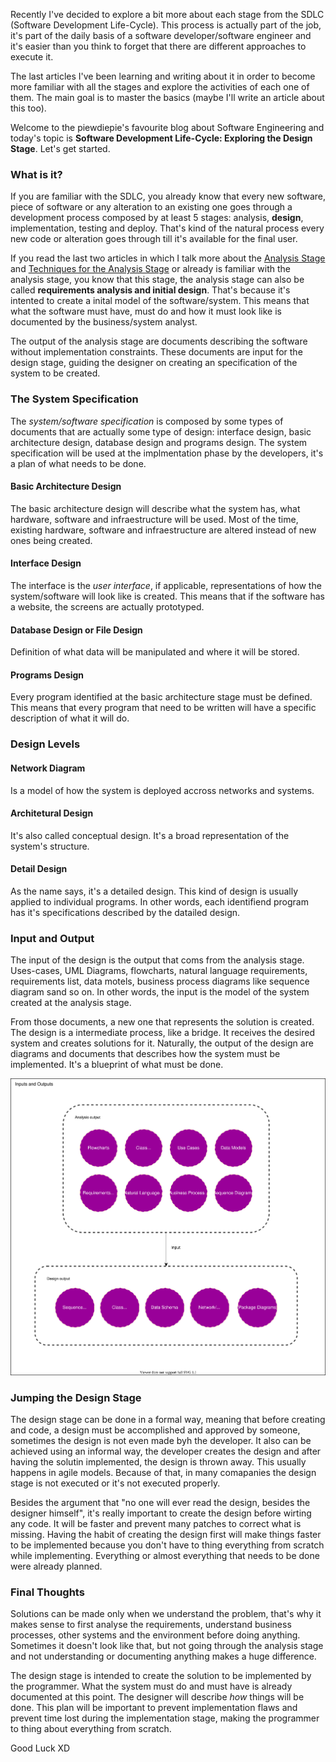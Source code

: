 <div style="text-align: left;">
    <p>
        Recently I've decided to explore a bit more about each stage
        from the SDLC (Software Development Life-Cycle). This process
        is actually part of the job, it's part of the daily basis
        of a software developer/software engineer and it's easier than
        you think to forget that there are different approaches to
        execute it.
    </p>
    <p>
        The last articles I've been learning and writing about it
        in order to become more familiar with all the stages and
        explore the activities of each one of them. The main goal
        is to master the basics (maybe I'll write an article about
        this too).
    </p>
    <p>
        Welcome to the piewdiepie's favourite blog about Software Engineering
        and today's topic is <strong>Software Development Life-Cycle: Exploring the Design Stage</strong>.
        Let's get started.
    </p>
    <h3>What is it?</h3>
    <p>
        If you are familiar with the SDLC, you already know that every new software, piece of software
        or any alteration to an existing one goes through a development process composed
        by at least 5 stages: analysis, <strong>design</strong>, implementation,
        testing and deploy. That's kind of the natural process every new code or alteration
        goes through till it's available for the final user.
    </p>
    <p>
        If you read the last two articles in which I talk more about the <a href="#" target="blank">Analysis Stage</a>
        and <a href="#" target="blank">Techniques for the Analysis Stage</a> or already
        is familiar with the analysis stage, you know that this stage, the analysis stage
        can also be called <strong>requirements analysis and initial design</strong>. That's because
        it's intented to create a inital model of the software/system. This means that what the software
        must have, must do and how it must look like is documented by the business/system analyst.
    </p>
    <p>
        The output of the analysis stage are documents describing the software
        without implementation constraints. These documents are
        input for the design stage, guiding the designer on creating an specification of the
        system to be created.
    </p>
    <h3>The System Specification</h3>
    <p>
        The <i>system/software specification</i> is composed by some types of documents
        that are actually some type of design: interface design, basic architecture design,
        database design and programs design. The system specification will be
        used at the implmentation phase by the developers, it's a plan of what
        needs to be done.
    </p>
    <h4>Basic Architecture Design</h4>
    <p>
        The basic architecture design will describe what the system has,
        what hardware, software and infraestructure will be used.
        Most of the time, existing hardware, software and infraestructure
        are altered instead of new ones being created.
    </p>
    <h4>Interface Design</h4>
    <p>
        The interface is the <i>user interface</i>, if applicable,
        representations of how the system/software will look like
        is created. This means that if the software has a website,
        the screens are actually prototyped.
    </p>
    <h4>Database Design or File Design</h4>
    <p>
        Definition of what data will be manipulated and where it will be
        stored.
    </p>
    <h4>Programs Design</h4>
    <p>
        Every program identified at the basic architecture stage
        must be defined. This means that every program that
        need to be written will have a specific description
        of what it will do.
    </p>
    <h3>Design Levels</h3>
    <h4>Network Diagram</h4>
    <p>
        Is a model of how the system is deployed accross networks and systems.
    </p>
    <h4>Architetural Design</h4>
    <p>
        It's also called conceptual design. It's a broad representation 
        of the system's structure.
    </p>
    <h4>Detail Design</h4>
    <p>
        As the name says, it's a detailed design. This kind of design is
        usually applied to individual programs. In other words,
        each identifiend program has it's specifications described
        by the datailed design.
    </p>
    <h3>Input and Output</h3>
    <p>
        The input of the design is the output that coms from the analysis stage.
        Uses-cases, UML Diagrams, flowcharts, natural language requirements, requirements list,
        data motels, business process diagrams like sequence diagram sand so on. In other words,
        the input is the model of the system created at the analysis stage.
    </p>
    <p>
        From those documents, a new one that represents the solution is created.
        The design is a intermediate process, like a bridge. It receives the
        desired system and creates solutions for it. Naturally, the output
        of the design are diagrams and documents that describes how the system must
        be implemented. It's a blueprint of what must be done.
    </p>
    <img class="post-img" src="images/software-development-life-cycle-design/inputs-outputs.svg" alt="INPUT AND OUTPUT">
    <h3>Jumping the Design Stage</h3>
    <p>
        The design stage can be done in a formal way, meaning that
        before creating and code, a design must be accomplished and approved
        by someone, sometimes the design is not even made byh the developer.
        It also can be achieved using an informal way, the developer
        creates the design and after having the solutin implemented,
        the design is thrown away. This usually happens in agile models.
        Because of that, in many comapanies the design stage is not executed
        or it's not executed properly.
    </p>
    <p>
        Besides the argument that "no one will ever read the design,
        besides the designer himself",
        it's really important to create the design before wirting any code.
        It will be faster and prevent many patches to correct what is missing.
        Having the habit of creating the design first will make things faster
        to be implemented because you don't have to thing everything from scratch
        while implementing. Everything or almost everything that needs to be done
        were already planned.
    </p>
    <h3>Final Thoughts</h3>
    <p>
        Solutions can be made only when we understand the problem, that's why it makes
        sense to first analyse the requirements, understand business processes,
        other systems and the environment before doing anything.
        <br>
        Sometimes it doesn't look like that, but not going through the analysis stage
        and not understanding or documenting anything makes a huge difference.
    </p>
    <p>
        The design stage is intended to create the solution to be implemented by the programmer.
        What the system must do and must have is already documented at this point.
        The designer will describe <i>how</i> things will be done. This plan
        will be important to prevent implementation flaws and prevent time lost during the
        implementation stage, making the programmer to thing about everything
        from scratch.
    </p>
    Good Luck XD
</div>
